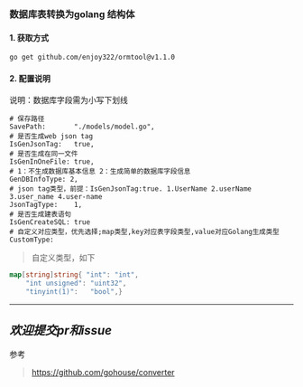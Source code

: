 ### 数据库表转换为golang 结构体

#### 1. 获取方式

```shell
go get github.com/enjoy322/ormtool@v1.1.0
```

#### 2. 配置说明

说明：数据库字段需为小写下划线

```shell
# 保存路径
SavePath:       "./models/model.go",
# 是否生成web json tag
IsGenJsonTag:   true,
# 是否生成在同一文件
IsGenInOneFile: true,
# 1：不生成数据库基本信息 2：生成简单的数据库字段信息
GenDBInfoType: 2,
# json tag类型，前提：IsGenJsonTag:true. 1.UserName 2.userName 3.user_name 4.user-name
JsonTagType:    1,
# 是否生成建表语句
IsGenCreateSQL: true
# 自定义对应类型，优先选择;map类型,key对应表字段类型,value对应Golang生成类型
CustomType: 
```
> 自定义类型，如下
```go
map[string]string{ "int": "int", 
	"int unsigned": "uint32",
	"tinyint(1)":   "bool",}
```

---
*欢迎提交pr和issue*
---

参考
> https://github.com/gohouse/converter
